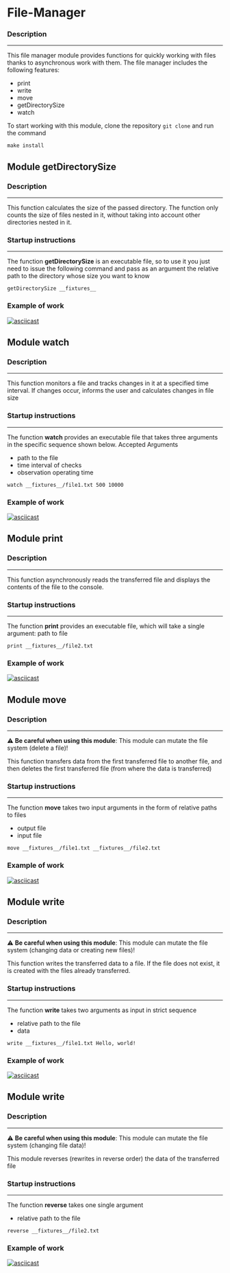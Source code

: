 # File-Manager
### Description
____

This file manager module provides functions for quickly working with files thanks to asynchronous work with them. The file manager includes the following features:
- print 
- write 
- move
- getDirectorySize
- watch

To start working with this module, clone the repository `git clone` and run the command

```
make install
```

## Module getDirectorySize

### Description

___

This function calculates the size of the passed directory. The function only counts the size of files nested in it, without taking into account other directories nested in it.


### Startup instructions
___

The function **getDirectorySize** is an executable file, so to use it you just need to issue the following command and pass as an argument the relative path to the directory whose size you want to know

```
getDirectorySize __fixtures__
```

### Example of work

[![asciicast](https://asciinema.org/a/eX08BXJ3EjCY5YLGseUPG8dZV.svg)](https://asciinema.org/a/eX08BXJ3EjCY5YLGseUPG8dZV)

## Module watch

### Description

___

This function monitors a file and tracks changes in it at a specified time interval. If changes occur, informs the user and calculates changes in file size


### Startup instructions
___

The function **watch** provides an executable file that takes three arguments in the specific sequence shown below. Accepted Arguments
- path to the file
- time interval of checks
- observation operating time

```
watch __fixtures__/file1.txt 500 10000
```

### Example of work

[![asciicast](https://asciinema.org/a/fU0IKKB3Jk9oElv0cvqyuWirP.svg)](https://asciinema.org/a/fU0IKKB3Jk9oElv0cvqyuWirP)

## Module print

### Description

___

This function asynchronously reads the transferred file and displays the contents of the file to the console.


### Startup instructions
___

The function **print** provides an executable file, which will take a single argument: path to file

```
print __fixtures__/file2.txt 
```

### Example of work

[![asciicast](https://asciinema.org/a/PcoP4IEaPqzDGCyxnPVDwT4S1.svg)](https://asciinema.org/a/PcoP4IEaPqzDGCyxnPVDwT4S1)

## Module move

### Description

___

:warning: **Be careful when using this module**: This module can mutate the file system (delete a file)!

This function transfers data from the first transferred file to another file, and then deletes the first transferred file (from where the data is transferred)


### Startup instructions
___

The function **move** takes two input arguments in the form of relative paths to files
- output file
- input file

```
move __fixtures__/file1.txt __fixtures__/file2.txt 
```

### Example of work
[![asciicast](https://asciinema.org/a/5zU8tC9DTRmKEvu2KTFIDquaz.svg)](https://asciinema.org/a/5zU8tC9DTRmKEvu2KTFIDquaz)

## Module write

### Description

___

:warning: **Be careful when using this module**: This module can mutate the file system (changing data or creating new files)!

This function writes the transferred data to a file. If the file does not exist, it is created with the files already transferred.


### Startup instructions
___

The function **write** takes two arguments as input in strict sequence
- relative path to the file
- data

```
write __fixtures__/file1.txt Hello, world!
```

### Example of work
[![asciicast](https://asciinema.org/a/uoqa3uWCZeFdAcyumog30SHZ6.svg)](https://asciinema.org/a/uoqa3uWCZeFdAcyumog30SHZ6)

## Module write

### Description

___

:warning: **Be careful when using this module**: This module can mutate the file system (changing file data)!

This module reverses (rewrites in reverse order) the data of the transferred file


### Startup instructions
___

The function **reverse** takes one single argument
- relative path to the file

```
reverse __fixtures__/file2.txt
```

### Example of work
[![asciicast](https://asciinema.org/a/HtI1UKqeQkk33L027rTN8Lwgz.svg)](https://asciinema.org/a/HtI1UKqeQkk33L027rTN8Lwgz)